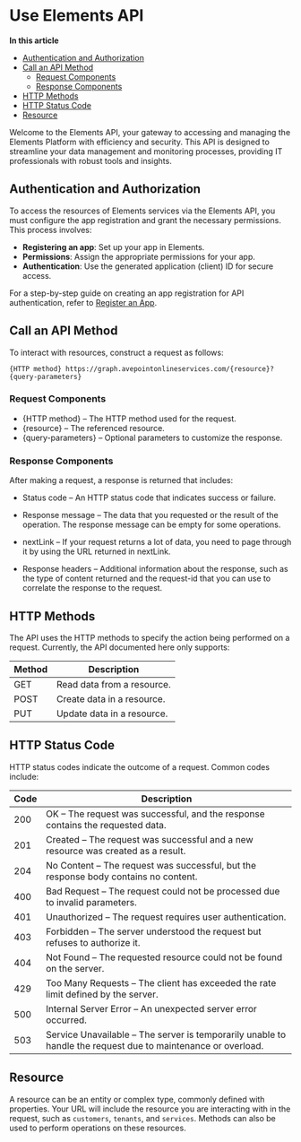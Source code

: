 # Use Elements API <!-- omit in toc -->

**In this article**

<!-- TOC -->

- [Authentication and Authorization](#authentication-and-authorization)
- [Call an API Method](#call-an-api-method)
  - [Request Components](#request-components)
  - [Response Components](#response-components)
- [HTTP Methods](#http-methods)
- [HTTP Status Code](#http-status-code)
- [Resource](#resource)

<!-- /TOC -->

Welcome to the Elements API, your gateway to accessing and managing the Elements Platform with efficiency and security. This API is designed to streamline your data management and monitoring processes, providing IT professionals with robust tools and insights.  

## Authentication and Authorization

To access the resources of Elements services via the Elements API, you must configure the app registration and grant the necessary permissions. This process involves:  

- **Registering an app**: Set up your app in Elements.  
- **Permissions**: Assign the appropriate permissions for your app.
- **Authentication**: Use the generated application (client) ID for secure access.  

For a step-by-step guide on creating an app registration for API authentication, refer to [Register an App](register-app.md).  


## Call an API Method

To interact with resources, construct a request as follows:  

    {HTTP method} https://graph.avepointonlineservices.com/{resource}?{query-parameters}  

### Request Components

- {HTTP method} – The HTTP method used for the request.
- {resource} – The referenced resource.
- {query-parameters} – Optional parameters to customize the response.

### Response Components

After making a request, a response is returned that includes:

- Status code – An HTTP status code that indicates success or failure.  
- Response message – The data that you requested or the result of the operation. The response message can be empty for some operations.  
- nextLink – If your request returns a lot of data, you need to page through it by using the URL returned in nextLink.

- Response headers – Additional information about the response, such as the type of content returned and the request-id that you can use to correlate the response to the request.  

## HTTP Methods

The API uses the HTTP methods to specify the action being performed on a request. Currently, the API documented here only supports:  

| Method | Description |  
|------|------|  
|GET|Read data from a resource.|  
|POST| Create data in a resource. |
|PUT| Update data in a resource. | 

## HTTP Status Code

HTTP status codes indicate the outcome of a request. Common codes include:

| Code | Description |
| ---- | ----------- |
| 200 | OK – The request was successful, and the response contains the requested data. |
| 201 | Created – The request was successful and a new resource was created as a result.  |
| 204 | No Content – The request was successful, but the response body contains no content. |
| 400 | Bad Request – The request could not be processed due to invalid parameters. |
| 401 | Unauthorized – The request requires user authentication.  |
| 403 | Forbidden – The server understood the request but refuses to authorize it.  |
| 404 | Not Found – The requested resource could not be found on the server.  |
| 429 | Too Many Requests – The client has exceeded the rate limit defined by the server.  |
| 500 | Internal Server Error – An unexpected server error occurred. |
| 503 | Service Unavailable – The server is temporarily unable to handle the request due to maintenance or overload. |

## Resource  

A resource can be an entity or complex type, commonly defined with properties.  Your URL will include the resource you are interacting with in the request, such as `customers`, `tenants`, and `services`. Methods can also be used to perform operations on these resources.
